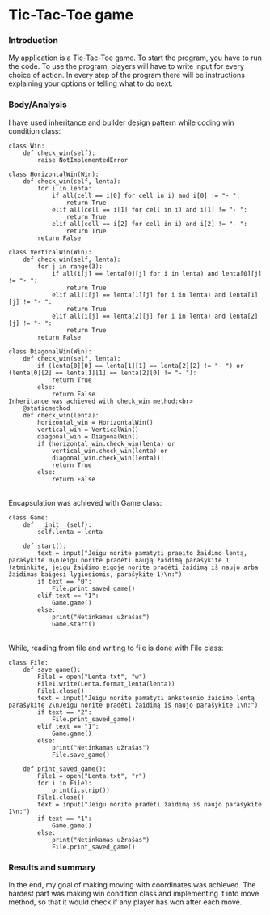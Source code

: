 
# Tic-Tac-Toe game

### Introduction

My application is a Tic-Tac-Toe game. To start the program, you have to run the code. To use the program, players will have to write input for every choice of action. In every step of the program there will be instructions explaining your options or telling what to do next. 

### Body/Analysis

I have used inheritance and builder design pattern while coding win condition class:

```
class Win:
    def check_win(self):
        raise NotImplementedError
    
class HorizontalWin(Win):
    def check_win(self, lenta):
        for i in lenta:
            if all(cell == i[0] for cell in i) and i[0] != "- ":
                return True
            elif all(cell == i[1] for cell in i) and i[1] != "- ":
                return True
            elif all(cell == i[2] for cell in i) and i[2] != "- ":
                return True
        return False
        
class VerticalWin(Win):
    def check_win(self, lenta):
        for j in range(3):
            if all(i[j] == lenta[0][j] for i in lenta) and lenta[0][j] != "- ":
                return True
            elif all(i[j] == lenta[1][j] for i in lenta) and lenta[1][j] != "- ":
                return True
            elif all(i[j] == lenta[2][j] for i in lenta) and lenta[2][j] != "- ":
                return True
        return False
    
class DiagonalWin(Win):
    def check_win(self, lenta):
        if (lenta[0][0] == lenta[1][1] == lenta[2][2] != "- ") or (lenta[0][2] == lenta[1][1] == lenta[2][0] != "- "):
            return True
        else:
            return False
Inheritance was achieved with check_win method:<br>
    @staticmethod
    def check_win(lenta):
        horizontal_win = HorizontalWin()
        vertical_win = VerticalWin()
        diagonal_win = DiagonalWin()
        if (horizontal_win.check_win(lenta) or
            vertical_win.check_win(lenta) or
            diagonal_win.check_win(lenta)):
            return True
        else:
            return False

```
<br>
Encapsulation was achieved with Game class:

```
class Game:
    def __init__(self):
        self.lenta = lenta

    def start():
        text = input("Jeigu norite pamatyti praeito žaidimo lentą, parašykite 0\nJeigu norite pradėti naują žaidimą parašykite 1 (atminkite, jeigu žaidimo eigoje norite pradėti žaidimą iš naujo arba žaidimas baigėsi lygiosiomis, parašykite 1)\n:")
        if text == "0":
            File.print_saved_game()
        elif text == "1":
            Game.game()
        else:
            print("Netinkamas užrašas")
            Game.start()

```
<br>
While, reading from file and writing to file is done with File class:

```
class File:
    def save_game():
        File1 = open("Lenta.txt", "w")
        File1.write(Lenta.format_lenta(lenta))
        File1.close()
        text = input("Jeigu norite pamatyti ankstesnio žaidimo lentą parašykite 2\nJeigu norite pradėti žaidimą iš naujo parašykite 1\n:")
        if text == "2":
            File.print_saved_game()
        elif text == "1":
            Game.game()
        else:
            print("Netinkamas užrašas")
            File.save_game()

    def print_saved_game():
        File1 = open("Lenta.txt", "r")
        for i in File1:
            print(i.strip())
        File1.close()
        text = input("Jeigu norite pradėti žaidimą iš naujo parašykite 1\n:")
        if text == "1":
            Game.game()
        else:
            print("Netinkamas užrašas")
            File.print_saved_game()

```
### Results and summary

In the end, my goal of making moving with coordinates was achieved. The hardest part was making win condition class and implementing it into move method, so that it would check if any player has won after each move.
